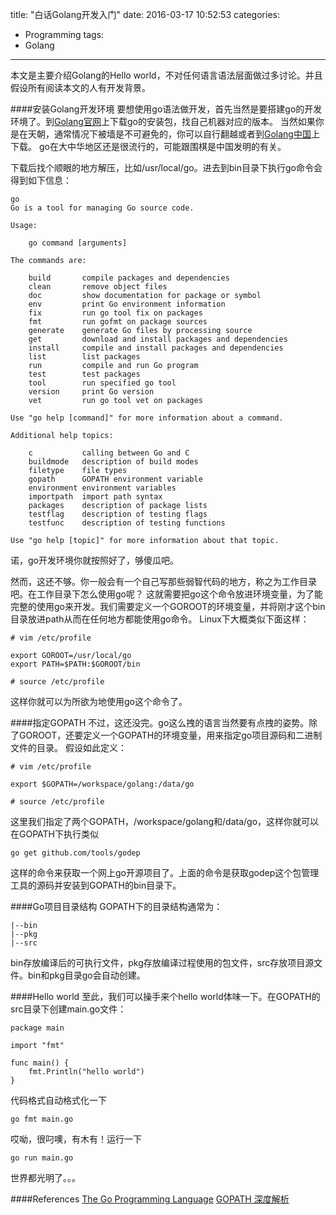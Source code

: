 title: "白话Golang开发入门"
date: 2016-03-17 10:52:53
categories: 
- Programming
tags:
- Golang

---

本文是主要介绍Golang的Hello world，不对任何语言语法层面做过多讨论。并且假设所有阅读本文的人有开发背景。

####安装Golang开发环境
要想使用go语法做开发，首先当然是要搭建go的开发环境了。到[Golang官网](http://golang.org)上下载go的安装包，找自己机器对应的版本。
当然如果你是在天朝，通常情况下被墙是不可避免的，你可以自行翻越或者到[Golang中国](http://www.golangtc.com/)上下载。
go在大中华地区还是很流行的，可能跟围棋是中国发明的有关。

下载后找个顺眼的地方解压，比如/usr/local/go。进去到bin目录下执行go命令会得到如下信息：

```
go
Go is a tool for managing Go source code.

Usage:

	go command [arguments]

The commands are:

	build       compile packages and dependencies
	clean       remove object files
	doc         show documentation for package or symbol
	env         print Go environment information
	fix         run go tool fix on packages
	fmt         run gofmt on package sources
	generate    generate Go files by processing source
	get         download and install packages and dependencies
	install     compile and install packages and dependencies
	list        list packages
	run         compile and run Go program
	test        test packages
	tool        run specified go tool
	version     print Go version
	vet         run go tool vet on packages

Use "go help [command]" for more information about a command.

Additional help topics:

	c           calling between Go and C
	buildmode   description of build modes
	filetype    file types
	gopath      GOPATH environment variable
	environment environment variables
	importpath  import path syntax
	packages    description of package lists
	testflag    description of testing flags
	testfunc    description of testing functions

Use "go help [topic]" for more information about that topic.
```

诺，go开发环境你就按照好了，够傻瓜吧。

然而，这还不够。你一般会有一个自己写那些弱智代码的地方，称之为工作目录吧。在工作目录下怎么使用go呢？
这就需要把go这个命令放进环境变量，为了能完整的使用go来开发。我们需要定义一个GOROOT的环境变量，并将刚才这个bin目录放进path从而在任何地方都能使用go命令。
Linux下大概类似下面这样：

```
# vim /etc/profile

export GOROOT=/usr/local/go
export PATH=$PATH:$GOROOT/bin

# source /etc/profile
```

这样你就可以为所欲为地使用go这个命令了。

####指定GOPATH
不过，这还没完。go这么拽的语言当然要有点拽的姿势。除了GOROOT，还要定义一个GOPATH的环境变量，用来指定go项目源码和二进制文件的目录。
假设如此定义：

```
# vim /etc/profile

export $GOPATH=/workspace/golang:/data/go

# source /etc/profile
```

这里我们指定了两个GOPATH，/workspace/golang和/data/go，这样你就可以在GOPATH下执行类似

```
go get github.com/tools/godep
```
这样的命令来获取一个网上go开源项目了。上面的命令是获取godep这个包管理工具的源码并安装到GOPATH的bin目录下。

####Go项目目录结构
GOPATH下的目录结构通常为：

```
|--bin
|--pkg
|--src
```
bin存放编译后的可执行文件，pkg存放编译过程使用的包文件，src存放项目源文件。bin和pkg目录go会自动创建。

####Hello world
至此，我们可以操手来个hello world体味一下。在GOPATH的src目录下创建main.go文件：

```
package main

import "fmt"

func main() {
	fmt.Println("hello world")
}
```

代码格式自动格式化一下
```
go fmt main.go
```

哎呦，很叼噢，有木有！运行一下
```
go run main.go
```

世界都光明了。。。

####References
[The Go Programming Language](http://godoc.golangtc.com/doc/)
[GOPATH 深度解析](http://studygolang.com/articles/3493)